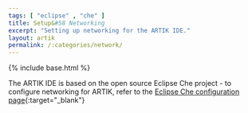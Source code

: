 ```yaml
---
tags: [ "eclipse" , "che" ]
title: Setup&#58 Networking
excerpt: "Setting up networking for the ARTIK IDE."
layout: artik
permalink: /:categories/network/
---
```

{% include base.html %}

The ARTIK IDE is based on the open source Eclipse Che project - to configure networking for ARTIK, refer to the [Eclipse Che configuration page]({{base}}{{site.links["setup-configuration"]}}#networking){:target="_blank"}
